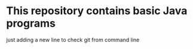# This repository contains basic Java programs
just adding a new line to check git from command line
